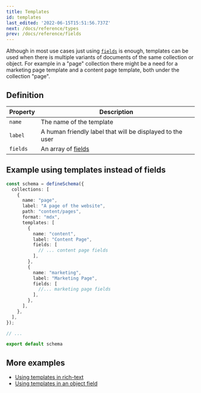 ```yaml
---
title: Templates
id: templates
last_edited: '2022-06-15T15:51:56.737Z'
next: /docs/reference/types
prev: /docs/reference/fields
---
```


<!-- # next: /docs/reference/schema -->

Although in most use cases just using [`fields`](/docs/reference/fields/) is enough, templates can be used when there is multiple variants of documents of the same collection or object. For example in a "page" collection there might be a need for a marketing page template and a content page template, both under the collection "page". 

## Definition

| Property     | Description              |
|--------------|--------------------------|
| `name` | The name of the template |
| `label` | A human friendly label that will be displayed to the user|
| `fields` | An array of [fields](/docs/reference/fields/) |


## Example using templates instead of fields

```ts
const schema = defineSchema({
  collections: [
    {
      name: "page",
      label: "A page of the website",
      path: "content/pages",
      format: "mdx",
      templates: [
        {
          name: "content",
          label: "Content Page",
          fields: [
            // ... content page fields
          ],
        },
        {
          name: "marketing",
          label: "Marketing Page",
          fields: [
            //... marketing page fields
          ],
        },
      ],
    },
  ],
});

// ...

export default schema
```




## More examples
- [Using templates in rich-text](https://tina-gql-playground.vercel.app/rich-text)
- [Using templates in an object field](https://tina-gql-playground.vercel.app/object-list-templates)
